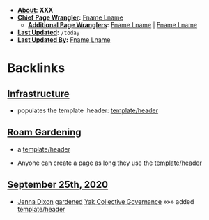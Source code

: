 - **[About](<../About.md>):** __XXX__
- **[Chief Page Wrangler](<../Chief Page Wrangler.md>):** [Fname Lname](<../Fname Lname.md>)
    - **[Additional Page Wranglers](<../Additional Page Wranglers.md>):** [Fname Lname](<../Fname Lname.md>) | [Fname Lname](<../Fname Lname.md>) 
- **[Last Updated](<../Last Updated.md>):** `/today`
- **[Last Updated By](<../Last Updated By.md>):** [Fname Lname](<../Fname Lname.md>)

# Backlinks
## [Infrastructure](<Infrastructure.md>)
- populates the template :header:   [template/header](<../template/header.md>)

## [Roam Gardening](<Roam Gardening.md>)
- a [template/header](<../template/header.md>)

- Anyone can create a page as long they use the [template/header](<../template/header.md>)

## [September 25th, 2020](<September 25th, 2020.md>)
- [Jenna Dixon](<../Jenna Dixon.md>) [gardened](<../gardened.md>) [Yak Collective Governance](<../Yak Collective Governance.md>) »»» added [template/header](<../template/header.md>)

